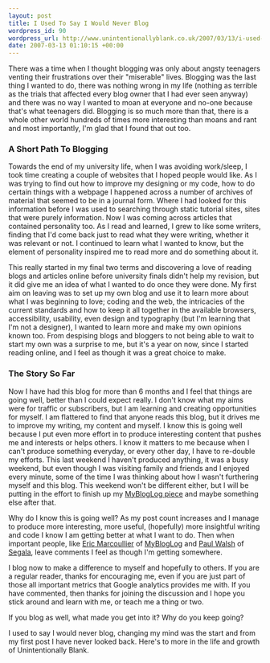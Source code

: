 ```yaml
---
layout: post
title: I Used To Say I Would Never Blog
wordpress_id: 90
wordpress_url: http://www.unintentionallyblank.co.uk/2007/03/13/i-used-to-say-i-would-never-blog/
date: 2007-03-13 01:10:15 +00:00
---
```

<p>There was a time when I thought blogging was only about angsty teenagers venting their frustrations over their "miserable" lives. Blogging was the last thing I wanted to do, there was nothing wrong in my life (nothing as terrible as the trials that affected every blog owner that I had ever seen anyway) and there was no way I wanted to moan at everyone and no-one because that's what teenagers did. Blogging is so much more than that, there is a whole other world hundreds of times more interesting than moans and rant and most importantly, I'm glad that I found that out too.</p>

<h3>A Short Path To Blogging</h3>

<p>Towards the end of my university life, when I was avoiding work/sleep, I took time creating a couple of websites that I hoped people would like. As I was trying to find out how to improve my designing or my code, how to do certain things with a webpage I happened across a number of archives of material that seemed to be in a journal form. Where I had looked for this information before I was used to searching through static tutorial sites, sites that were purely information. Now I was coming across articles that contained personality too. As I read and learned, I grew to like some writers, finding that I'd come back just to read what they were writing, whether it was relevant or not. I continued to learn what I wanted to know, but the element of personality inspired me to read more and do something about it.</p>

<p>This really started in my final two terms and discovering a love of reading blogs and articles online before university finals didn't help my revision, but it did give me an idea of what I wanted to do once they were done. My first aim on leaving was to set up my own blog and use it to learn more about what I was beginning to love; coding and the web, the intricacies of the current standards and how to keep it all together in the available browsers, accessibility, usability, even design and typography (but I'm learning that I'm not a designer), I wanted to learn more and make my own opinions known too. From despising blogs and bloggers to not being able to wait to start my own was a surprise to me, but it's a year on now, since I started reading online, and I feel as though it was a great choice to make.</p>

<h3>The Story So Far</h3>

<p>Now I have had this blog for more than 6 months and I feel that things are going well, better than I could expect really. I don't know what my aims were for traffic or subscribers, but I am learning and creating opportunities for myself. I am flattered to find that anyone reads this blog, but it drives me to improve my writing, my content and myself. I know this is going well because I put even more effort in to produce interesting content that pushes me and interests or helps others. I know it matters to me because when I can't produce something everyday, or every other day, I have to re-double my efforts. This last weekend I haven't produced anything, it was a busy weekend, but even though I was visiting family and friends and I enjoyed every minute, some of the time I was thinking about how I wasn't furthering myself and this blog. This weekend won't be different either, but I will be putting in the effort to finish up my <a href="http://www.unintentionallyblank.co.uk/2007/03/06/making-mybloglog-pretty-how-to-style-the-recent-readers-widget/">MyBlogLog piece</a> and maybe something else after that.</p>

<p>Why do I know this is going well? As my post count increases and I manage to produce more interesting, more useful, (hopefully) more insightful writing and code I know I am getting better at what I want to do. Then when important people, like <a href="http://www.unintentionallyblank.co.uk/2007/03/06/making-mybloglog-pretty-how-to-style-the-recent-readers-widget/#comment-11064">Eric Marcoullier</a> of <a href="http://www.mybloglog.com">MyBlogLog</a> and <a href="http://www.unintentionallyblank.co.uk/2007/03/06/making-mybloglog-pretty-how-to-style-the-recent-readers-widget/#comment-11053">Paul Walsh</a> of <a href="http://segala.com/blog">Segala</a>, leave comments I feel as though I'm getting somewhere.</p>

<p>I blog now to make a difference to myself and hopefully to others. If you are a regular reader, thanks for encouraging me, even if you are just part of those all important metrics that Google analytics provides me with. If you have commented, then thanks for joining the discussion and I hope you stick around and learn with me, or teach me a thing or two.</p>

<p>If you blog as well, what made you get into it? Why do you keep going?</p>

<p>I used to say I would never blog, changing my mind was the start and from my first post I have never looked back. Here's to more in the life and growth of Unintentionally Blank.</p>
